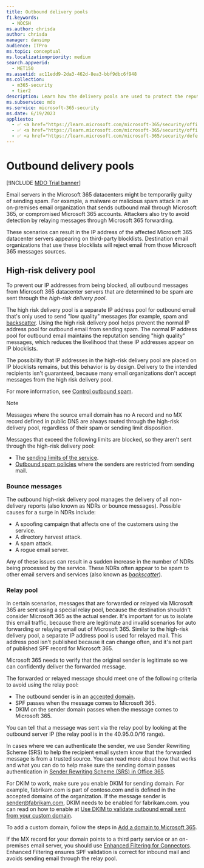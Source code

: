 ```yaml
---
title: Outbound delivery pools
f1.keywords: 
  - NOCSH
ms.author: chrisda
author: chrisda
manager: dansimp
audience: ITPro
ms.topic: conceptual
ms.localizationpriority: medium
search.appverid: 
  - MET150
ms.assetid: ac11edd9-2da3-462d-8ea3-bbf9dbc6f948
ms.collection: 
  - m365-security
  - tier2
description: Learn how the delivery pools are used to protect the reputation of email servers in the Microsoft 365 datacenters.
ms.subservice: mdo
ms.service: microsoft-365-security
ms.date: 6/19/2023
appliesto:
  - ✅ <a href="https://learn.microsoft.com/microsoft-365/security/office-365-security/eop-about" target="_blank">Exchange Online Protection</a>
  - ✅ <a href="https://learn.microsoft.com/microsoft-365/security/office-365-security/mdo-security-comparison#defender-for-office-365-plan-1-vs-plan-2-cheat-sheet" target="_blank">Microsoft Defender for Office 365 plan 1 and plan 2</a>
  - ✅ <a href="https://learn.microsoft.com/microsoft-365/security/defender/microsoft-365-defender" target="_blank">Microsoft 365 Defender</a>
---
```


# Outbound delivery pools

[!INCLUDE [MDO Trial banner](../includes/mdo-trial-banner.md)]

Email servers in the Microsoft 365 datacenters might be temporarily guilty of sending spam. For example, a malware or malicious spam attack in an on-premises email organization that sends outbound mail through Microsoft 365, or compromised Microsoft 365 accounts. Attackers also try to avoid detection by relaying messages through Microsoft 365 forwarding.

These scenarios can result in the IP address of the affected Microsoft 365 datacenter servers appearing on third-party blocklists. Destination email organizations that use these blocklists will reject email from those Microsoft 365 messages sources.

## High-risk delivery pool

To prevent our IP addresses from being blocked, all outbound messages from Microsoft 365 datacenter servers that are determined to be spam are sent through the _high-risk delivery pool_.

The high risk delivery pool is a separate IP address pool for outbound email that's only used to send "low quality" messages (for example, spam and [backscatter](anti-spam-backscatter-about.md). Using the high risk delivery pool helps prevent the normal IP address pool for outbound email from sending spam. The normal IP address pool for outbound email maintains the reputation sending "high quality" messages, which reduces the likelihood that these IP addresses appear on IP blocklists.

The possibility that IP addresses in the high-risk delivery pool are placed on IP blocklists remains, but this behavior is by design. Delivery to the intended recipients isn't guaranteed, because many email organizations don't accept messages from the high risk delivery pool.

For more information, see [Control outbound spam](outbound-spam-protection-about.md).

> [!NOTE]
> Messages where the source email domain has no A record and no MX record defined in public DNS are always routed through the high-risk delivery pool, regardless of their spam or sending limit disposition.
>
> Messages that exceed the following limits are blocked, so they aren't sent through the high-risk delivery pool:
>
> - The [sending limits of the service](/office365/servicedescriptions/exchange-online-service-description/exchange-online-limits#sending-limits-across-office-365-options).
> - [Outbound spam policies](outbound-spam-policies-configure.md) where the senders are restricted from sending mail.

### Bounce messages

The outbound high-risk delivery pool manages the delivery of all non-delivery reports (also known as NDRs or bounce messages). Possible causes for a surge in NDRs include:

- A spoofing campaign that affects one of the customers using the service.
- A directory harvest attack.
- A spam attack.
- A rogue email server.

Any of these issues can result in a sudden increase in the number of NDRs being processed by the service. These NDRs often appear to be spam to other email servers and services (also known as _[backscatter](anti-spam-backscatter-about.md)_).

### Relay pool

In certain scenarios, messages that are forwarded or relayed via Microsoft 365 are sent using a special relay pool, because the destination shouldn't consider Microsoft 365 as the actual sender. It's important for us to isolate this email traffic, because there are legitimate and invalid scenarios for auto forwarding or relaying email out of Microsoft 365. Similar to the high-risk delivery pool, a separate IP address pool is used for relayed mail. This address pool isn't published because it can change often, and it's not part of published SPF record for Microsoft 365.

Microsoft 365 needs to verify that the original sender is legitimate so we can confidently deliver the forwarded message.

The forwarded or relayed message should meet one of the following criteria to avoid using the relay pool:

- The outbound sender is in an [accepted domain](/exchange/mail-flow-best-practices/manage-accepted-domains/manage-accepted-domains).
- SPF passes when the message comes to Microsoft 365.
- DKIM on the sender domain passes when the message comes to Microsoft 365.

You can tell that a message was sent via the relay pool by looking at the outbound server IP (the relay pool is in the 40.95.0.0/16 range).

In cases where we can authenticate the sender, we use Sender Rewriting Scheme (SRS) to help the recipient email system know that the forwarded message is from a trusted source. You can read more about how that works and what you can do to help make sure the sending domain passes authentication in [Sender Rewriting Scheme (SRS) in Office 365](/office365/troubleshoot/antispam/sender-rewriting-scheme).

For DKIM to work, make sure you enable DKIM for sending domain. For example, fabrikam.com is part of contoso.com and is defined in the accepted domains of the organization. If the message sender is sender@fabrikam.com, DKIM needs to be enabled for fabrikam.com. you can read on how to enable at [Use DKIM to validate outbound email sent from your custom domain](email-authentication-dkim-configure.md).

To add a custom domain, follow the steps in [Add a domain to Microsoft 365](/microsoft-365/admin/setup/add-domain).

If the MX record for your domain points to a third party service or an on-premises email server, you should use [Enhanced Filtering for Connectors](/exchange/mail-flow-best-practices/use-connectors-to-configure-mail-flow/enhanced-filtering-for-connectors). Enhanced Filtering ensures SPF validation is correct for inbound mail and avoids sending email through the relay pool.
